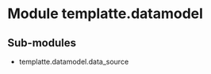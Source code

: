 Module templatte.datamodel
==========================

Sub-modules
-----------
* templatte.datamodel.data_source